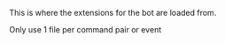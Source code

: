 This is where the extensions for the bot are loaded from.

Only use 1 file per command pair or event